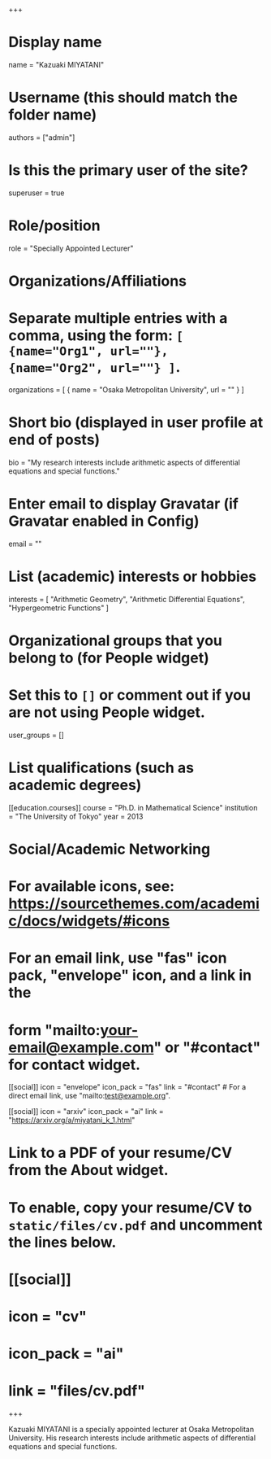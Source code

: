 +++
# Display name
name = "Kazuaki MIYATANI"

# Username (this should match the folder name)
authors = ["admin"]

# Is this the primary user of the site?
superuser = true

# Role/position
role = "Specially Appointed Lecturer"

# Organizations/Affiliations
#   Separate multiple entries with a comma, using the form: `[ {name="Org1", url=""}, {name="Org2", url=""} ]`.
organizations = [ { name = "Osaka Metropolitan University", url = "" } ]

# Short bio (displayed in user profile at end of posts)
bio = "My research interests include arithmetic aspects of differential equations and special functions."

# Enter email to display Gravatar (if Gravatar enabled in Config)
email = ""

# List (academic) interests or hobbies
interests = [
  "Arithmetic Geometry",
  "Arithmetic Differential Equations",
  "Hypergeometric Functions"
]

# Organizational groups that you belong to (for People widget)
#   Set this to `[]` or comment out if you are not using People widget.
user_groups = []

# List qualifications (such as academic degrees)
[[education.courses]]
  course = "Ph.D. in Mathematical Science"
  institution = "The University of Tokyo"
  year = 2013

# Social/Academic Networking
# For available icons, see: https://sourcethemes.com/academic/docs/widgets/#icons
#   For an email link, use "fas" icon pack, "envelope" icon, and a link in the
#   form "mailto:your-email@example.com" or "#contact" for contact widget.

[[social]]
  icon = "envelope"
  icon_pack = "fas"
  link = "#contact"  # For a direct email link, use "mailto:test@example.org".

[[social]]
  icon = "arxiv"
  icon_pack = "ai"
  link = "https://arxiv.org/a/miyatani_k_1.html"

# Link to a PDF of your resume/CV from the About widget.
# To enable, copy your resume/CV to `static/files/cv.pdf` and uncomment the lines below.
# [[social]]
#   icon = "cv"
#   icon_pack = "ai"
#   link = "files/cv.pdf"

+++

Kazuaki MIYATANI is a specially appointed lecturer at Osaka Metropolitan University. His research interests include arithmetic aspects of differential equations and special functions.
